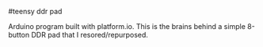#teensy ddr pad

Arduino program built with platform.io. This is the brains behind a simple
8-button DDR pad that I resored/repurposed.
